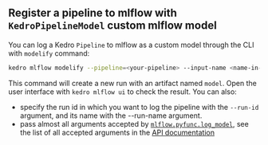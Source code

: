 ## Register a pipeline to mlflow with ``KedroPipelineModel`` custom mlflow model

You can log a Kedro ``Pipeline`` to mlflow as a custom model through the CLI with ``modelify`` command:

```bash
kedro mlflow modelify --pipeline=<your-pipeline> --input-name <name-in-catalog-of-input-data>
```

This command will create a new run with an artifact named ``model``. Open the user interface with ``kedro mlflow ui`` to check the result. You can also:
- specify the run id in which you want to log the pipeline with the ``--run-id`` argument, and its name with the --run-name argument.
- pass almost all arguments accepted by [``mlflow.pyfunc.log_model``](https://www.mlflow.org/docs/latest/python_api/mlflow.pyfunc.html#mlflow.pyfunc.log_model), see the list of all accepted arguments in the [API documentation](https://kedro-mlflow.readthedocs.io/en/stable/source/08_API/kedro_mlflow.framework.cli.html#modelify)
